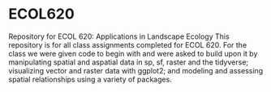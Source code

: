 # ECOL620
Repository for ECOL 620: Applications in Landscape Ecology
This repository is for all class assignments completed for ECOL 620. For the class we were given code to begin with and were asked to build upon it by manipulating spatial and aspatial data in sp, sf, raster and the tidyverse; visualizing vector and raster data with ggplot2; and modeling and assessing spatial relationships using a variety of packages.
